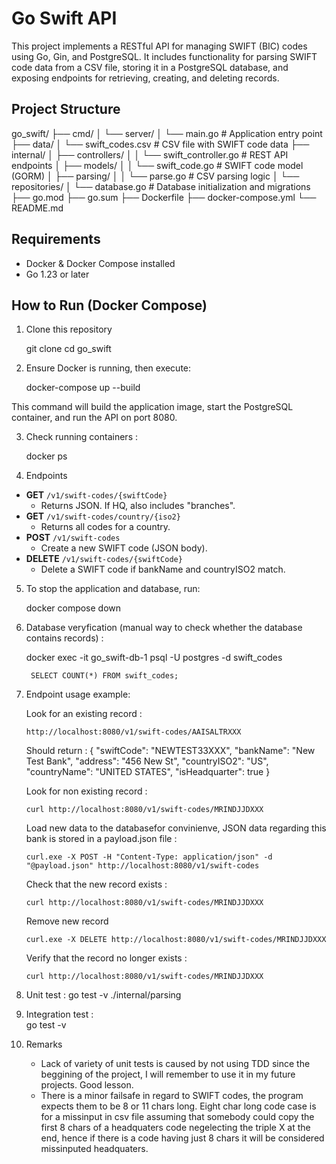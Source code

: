 # Go Swift API

This project implements a RESTful API for managing SWIFT (BIC) codes using Go, Gin, and PostgreSQL. It includes functionality for parsing SWIFT code data from a CSV file, storing it in a PostgreSQL database, and exposing endpoints for retrieving, creating, and deleting records.

## Project Structure
go_swift/ 
├── cmd/ 
│ └── server/ 
│ └── main.go # Application entry point 
├── data/ 
│ └── swift_codes.csv # CSV file with SWIFT code data 
├── internal/ 
│ ├── controllers/ 
│ │ └── swift_controller.go # REST API endpoints 
│ ├── models/ 
│ │ └── swift_code.go # SWIFT code model (GORM) 
│ ├── parsing/ 
│ │ └── parse.go # CSV parsing logic 
│ └── repositories/ 
│ └── database.go # Database initialization and migrations 
├── go.mod 
├── go.sum 
├── Dockerfile 
├── docker-compose.yml 
└── README.md


## Requirements

- Docker & Docker Compose installed
- Go 1.23 or later

## How to Run (Docker Compose)

1. Clone this repository

    git clone <repository-url>
    cd go_swift

2. Ensure Docker is running, then execute:

    docker-compose up --build

This command will build the application image, start the PostgreSQL container, and run the API on port 8080.

3. Check running containers : 

    docker ps



4. Endpoints 

- **GET** `/v1/swift-codes/{swiftCode}`
  - Returns JSON. If HQ, also includes "branches".
- **GET** `/v1/swift-codes/country/{iso2}`
  - Returns all codes for a country.
- **POST** `/v1/swift-codes`
  - Create a new SWIFT code (JSON body).
- **DELETE** `/v1/swift-codes/{swiftCode}`
  - Delete a SWIFT code if bankName and countryISO2 match.


5. To stop the application and database, run:

    docker compose down

6. Database veryfication (manual way to check whether the database contains records) : 

    docker exec -it go_swift-db-1 psql -U postgres -d swift_codes

        SELECT COUNT(*) FROM swift_codes;

7.  Endpoint usage example: 

    Look for an existing record :

        http://localhost:8080/v1/swift-codes/AAISALTRXXX

    Should return : 
      {
    "swiftCode": "NEWTEST33XXX",
    "bankName": "New Test Bank",
    "address": "456 New St",
    "countryISO2": "US",
    "countryName": "UNITED STATES",
    "isHeadquarter": true
      }


    Look for non existing record : 

        curl http://localhost:8080/v1/swift-codes/MRINDJJDXXX

    Load new data to the databasefor convinienve, JSON data regarding this bank is stored in a payload.json file :

        curl.exe -X POST -H "Content-Type: application/json" -d "@payload.json" http://localhost:8080/v1/swift-codes

    Check that the new record exists : 

        curl http://localhost:8080/v1/swift-codes/MRINDJJDXXX

    Remove new record

        curl.exe -X DELETE http://localhost:8080/v1/swift-codes/MRINDJJDXXX
    
    Verify that the record no longer exists : 

        curl http://localhost:8080/v1/swift-codes/MRINDJJDXXX

8. Unit test : 
    go test -v ./internal/parsing
9. Integration test :  
    go test -v

10. Remarks 

    - Lack of variety of unit tests is caused by not using TDD since the beggining of the project, I will remember to use it in my future projects. Good lesson.
    - There is a minor failsafe in regard to SWIFT codes, the program expects them to be 8 or 11 chars long. Eight char long code case is for a missinput in csv file assuming that somebody could copy the first 8 chars of a headquaters code negelecting the triple X at the end, hence if there is a code having just 8 chars it will be considered missinputed headquaters.

